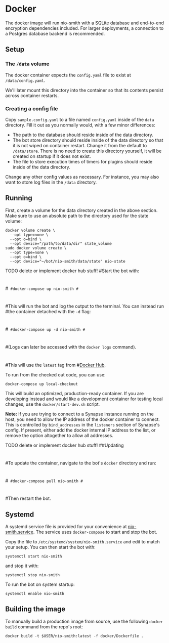 # Docker

The docker image will run nio-smith with a SQLite database and
end-to-end encryption dependencies included. For larger deployments, a
connection to a Postgres database backend is recommended.

## Setup

### The `/data` volume

The docker container expects the `config.yaml` file to exist at
`/data/config.yaml`. 

We'll later mount this directory into the container so that its contents
persist across container restarts.

### Creating a config file

Copy `sample.config.yaml` to a file named `config.yaml` inside of the `data` directory. Fill it out as you normally would, with a few minor
differences:

* The path to the database should reside inside of the data directory.
* The bot store directory should reside inside of the data directory so that it
  is not wiped on container restart. Change it from the default to
  `/data/store`. There is no need to create this directory yourself, it will be
  created on startup if it does not exist.
* The file to store execution times of timers for plugins should reside inside of the data directory.

Change any other config values as necessary. For instance, you may also want to
store log files in the `/data` directory.

## Running

First, create a volume for the data directory created in the above section. Make sure to use an absolute path to the directory used for the state volume:

```
docker volume create \
  --opt type=none \
  --opt o=bind \
  --opt device="/path/to/data/dir" state_volume
sudo docker volume create \
  --opt type=none \
  --opt o=bind \
  --opt device="~/bot/nio-smith/data/state" nio-state
```

TODO delete or implement docker hub stuff!
#Start the bot with:
#
#```
#docker-compose up nio-smith
#```
#
#This will run the bot and log the output to the terminal. You can instead run
#the container detached with the `-d` flag:
#
#```
#docker-compose up -d nio-smith
#```
#
#(Logs can later be accessed with the `docker logs` command).
#
#This will use the `latest` tag from
#[Docker Hub](https://hub.docker.com/somebody/nio-smith).

To run from the checked out code, you can use:

```
docker-compose up local-checkout
```

This will build an optimized, production-ready container. If you are developing
instead and would like a development container for testing local changes, use
the `docker/start-dev.sh` script.

**Note:** If you are trying to connect to a Synapse instance running on the
host, you need to allow the IP address of the docker container to connect. This
is controlled by `bind_addresses` in the `listeners` section of Synapse's
config. If present, either add the docker internal IP address to the list, or
remove the option altogether to allow all addresses.

TODO delete or implement docker hub stuff!
##Updating
#
#To update the container, navigate to the bot's `docker` directory and run:
#
#```
#docker-compose pull nio-smith
#```
#
#Then restart the bot.

## Systemd

A systemd service file is provided for your convenience at
[nio-smith.service](nio-smith.service). The service uses
`docker-compose` to start and stop the bot.

Copy the file to `/etc/systemd/system/nio-smith.service` and edit to
match your setup. You can then start the bot with:

```
systemctl start nio-smith
```

and stop it with:

```
systemctl stop nio-smith
```

To run the bot on system startup:

```
systemctl enable nio-smith
```

## Building the image

To manually build a production image from source, use the following `docker build` command
from the repo's root:

```
docker build -t $USER/nio-smith:latest -f docker/Dockerfile .
```
